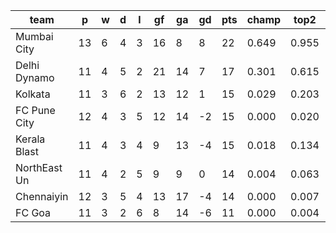 |     team     | p  | w | d | l | gf | ga | gd | pts | champ | top2  | top3  | top4  |  5-7  | bot4  | bot3  | bot2  |
|--------------|----|---|---|---|----|----|----|-----|-------|-------|-------|-------|-------|-------|-------|-------|
| Mumbai City  | 13 | 6 | 4 | 3 | 16 |  8 |  8 |  22 | 0.649 | 0.955 | 0.999 | 1.000 | 0.000 | 0.000 | 0.000 | 0.000|
| Delhi Dynamo | 11 | 4 | 5 | 2 | 21 | 14 |  7 |  17 | 0.301 | 0.615 | 0.835 | 0.936 | 0.064 | 0.064 | 0.022 | 0.004|
| Kolkata      | 11 | 3 | 6 | 2 | 13 | 12 |  1 |  15 | 0.029 | 0.203 | 0.498 | 0.719 | 0.265 | 0.281 | 0.148 | 0.076|
| FC Pune City | 12 | 4 | 3 | 5 | 12 | 14 | -2 |  15 | 0.000 | 0.020 | 0.109 | 0.251 | 0.680 | 0.750 | 0.546 | 0.325|
| Kerala Blast | 11 | 4 | 3 | 4 |  9 | 13 | -4 |  15 | 0.018 | 0.134 | 0.324 | 0.538 | 0.425 | 0.462 | 0.305 | 0.164|
| NorthEast Un | 11 | 4 | 2 | 5 |  9 |  9 |  0 |  14 | 0.004 | 0.063 | 0.166 | 0.349 | 0.562 | 0.652 | 0.450 | 0.267|
| Chennaiyin   | 12 | 3 | 5 | 4 | 13 | 17 | -4 |  14 | 0.000 | 0.007 | 0.049 | 0.158 | 0.646 | 0.842 | 0.649 | 0.408|
| FC Goa       | 11 | 3 | 2 | 6 |  8 | 14 | -6 |  11 | 0.000 | 0.004 | 0.023 | 0.054 | 0.357 | 0.946 | 0.876 | 0.752|
